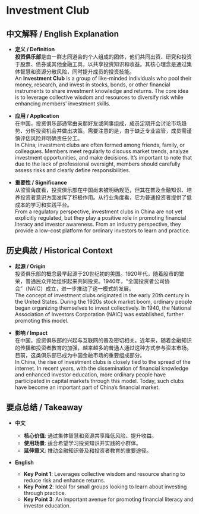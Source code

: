 # Investment Club

## 中文解释 / English Explanation

* **定义 / Definition**  
  **投资俱乐部**是由一群志同道合的个人组成的团体，他们共同出资、研究和投资于股票、债券或其他金融工具，以共享投资知识和收益。其核心理念是通过集体智慧和资源分散风险，同时提升成员的投资技能。  
  An **Investment Club** is a group of like-minded individuals who pool their money, research, and invest in stocks, bonds, or other financial instruments to share investment knowledge and returns. The core idea is to leverage collective wisdom and resources to diversify risk while enhancing members' investment skills.

* **应用 / Application**  
  在中国，投资俱乐部通常由亲朋好友或同事组成，成员定期开会讨论市场趋势、分析投资机会并做出决策。需要注意的是，由于缺乏专业监管，成员需谨慎评估风险并明确责任分工。  
  In China, investment clubs are often formed among friends, family, or colleagues. Members meet regularly to discuss market trends, analyze investment opportunities, and make decisions. It’s important to note that due to the lack of professional oversight, members should carefully assess risks and clearly define responsibilities.

* **重要性 / Significance**  
  从监管角度看，投资俱乐部在中国尚未被明确规范，但其在普及金融知识、培养投资者意识方面发挥了积极作用。从行业角度看，它为普通投资者提供了低成本的学习和实践平台。  
  From a regulatory perspective, investment clubs in China are not yet explicitly regulated, but they play a positive role in promoting financial literacy and investor awareness. From an industry perspective, they provide a low-cost platform for ordinary investors to learn and practice.

## 历史典故 / Historical Context

* **起源 / Origin**  
  投资俱乐部的概念最早起源于20世纪初的美国。1920年代，随着股市的繁荣，普通民众开始组织起来共同投资。1940年，“全国投资者公司协会”（NAIC）成立，进一步推动了这一模式的发展。  
  The concept of investment clubs originated in the early 20th century in the United States. During the 1920s stock market boom, ordinary people began organizing themselves to invest collectively. In 1940, the National Association of Investors Corporation (NAIC) was established, further promoting this model.

* **影响 / Impact**  
  在中国，投资俱乐部的兴起与互联网的普及密切相关。近年来，随着金融知识的传播和投资者教育的加强，越来越多的普通人通过这种方式参与资本市场。目前，这类俱乐部已成为中国金融市场的重要组成部分。  
  In China, the rise of investment clubs is closely tied to the spread of the internet. In recent years, with the dissemination of financial knowledge and enhanced investor education, more ordinary people have participated in capital markets through this model. Today, such clubs have become an important part of China’s financial market.

## 要点总结 / Takeaway

* **中文**  
  - **核心价值**: 通过集体智慧和资源共享降低风险、提升收益。  
  - **使用场景**: 适合希望学习投资知识并实践的小群体。  
  - **延伸意义**: 推动金融知识普及和投资者教育的重要途径。

* **English**  
  - **Key Point 1**: Leverages collective wisdom and resource sharing to reduce risk and enhance returns.  
  - **Key Point 2**: Ideal for small groups looking to learn about investing through practice.  
  - **Key Point 3**: An important avenue for promoting financial literacy and investor education.